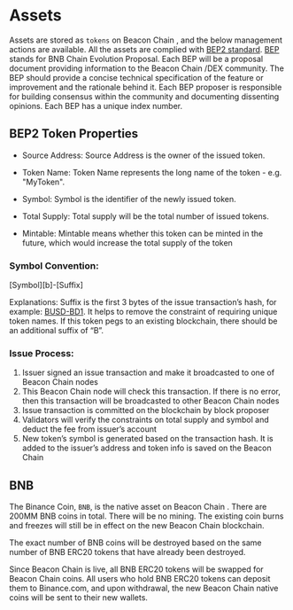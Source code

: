 # Assets

Assets are stored as `tokens` on Beacon Chain , and the below management actions are available. All the assets are complied with [BEP2 standard](https://github.com/binance-chain/BEPs/blob/master/BEP2.md). [BEP](https://github.com/binance-chain/BEPs/blob/master/BEP1.md) stands for BNB Chain Evolution Proposal. Each BEP will be a proposal document providing information to the Beacon Chain /DEX community. The BEP should provide a concise technical specification of the feature or improvement and the rationale behind it. Each BEP proposer is responsible for building consensus within the community and documenting dissenting opinions. Each BEP has a unique index number.

## BEP2 Token Properties

- Source Address: Source Address is the owner of the issued token.

- Token Name: Token Name represents the long name of the token - e.g. "MyToken".

- Symbol: Symbol is the identifier of the newly issued token.

- Total Supply: Total supply will be the total number of issued tokens.

- Mintable: Mintable means whether this token can be minted in the future, which would increase the total supply of the token

### Symbol Convention:

[Symbol][b]-[Suffix]

Explanations: Suffix is the first 3 bytes of the issue transaction’s hash, for example: [BUSD-BD1](https://explorer.binance.org/asset/BUSD-BD1). It helps to remove the constraint of requiring unique token names. If this token pegs to an existing blockchain, there should be an additional suffix of “B”.

### Issue Process:

1. Issuer signed an issue transaction and make it broadcasted to one of Beacon Chain  nodes
2. This Beacon Chain  node will check this transaction. If there is no error, then this transaction will be broadcasted to other Beacon Chain  nodes
3. Issue transaction is committed on the blockchain by block proposer
4. Validators will verify the constraints on total supply and symbol and deduct the fee from issuer’s account
5. New token’s symbol is generated based on the transaction hash. It is added to the issuer’s address and token info is saved on the Beacon Chain 

## BNB

The Binance Coin, `BNB`, is the native asset on Beacon Chain . There are 200MM BNB coins in total. There will be no mining. The existing coin burns and freezes will still be in effect on the new Beacon Chain  blockchain.

The exact number of BNB coins will be destroyed based on the same number of BNB ERC20 tokens that have already been destroyed.

Since Beacon Chain  is live, all BNB ERC20 tokens will be swapped for Beacon Chain  coins. All users who hold BNB ERC20 tokens can deposit them to Binance.com, and upon withdrawal, the new Beacon Chain  native coins will be sent to their new wallets.
